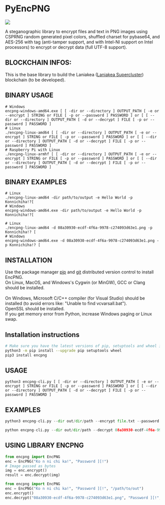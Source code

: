 # PyEncPNG

<img src="https://travis-ci.com/tadaka9/pyencpng.svg?branch=master"></a>

A steganographic library to encrypt files and text in PNG images using CSPRNG random generated pixel colors, shuffled charset for pybase64, and AES-256 with tag (anti-tamper support, and with Intel-NI support on Intel processors) to encrypt or decrypt data (full UTF-8 support).

## BLOCKCHAIN INFOS:

This is the base library to build the Laniakea ([Laniakea Supercluster](https://en.wikipedia.org/wiki/Laniakea_Supercluster)) blockchain (to be developed).

## BINARY USAGE
```
# Windows
encpng-windows-amd64.exe [ [ -dir or --directory ] OUTPUT_PATH [ -e or --encrypt ] STRING or FILE [ -p or --password ] PASSWORD ] or [ [ --dir or --directory ] OUTPUT_PATH [ -d or --decrypt ] FILE [ -p or --password ] PASSWORD ]
# Linux
./encpng-linux-amd64 [ [ -dir or --directory ] OUTPUT_PATH [ -e or --encrypt ] STRING or FILE [ -p or --password ] PASSWORD ] or [ [ --dir or --directory ] OUTPUT_PATH [ -d or --decrypt ] FILE [ -p or --password ] PASSWORD ]
# Raspberry Pi with Linux
./encpng-linux-armhf [ [ -dir or --directory ] OUTPUT_PATH [ -e or --encrypt ] STRING or FILE [ -p or --password ] PASSWORD ] or [ [ --dir or --directory ] OUTPUT_PATH [ -d or --decrypt ] FILE [ -p or --password ] PASSWORD ]
```
## BINARY EXAMPLES
```
# Linux
./encpng-linux-amd64 -dir path/to/output -e Hello World -p Konnichiha!?[
# Windows
encpng-windows-amd64.exe -dir path/to/output -e Hello World -p Konnichiha!?[
```
```
# Linux
./encpng-linux-amd64 -d 08a30930-ecdf-4f6a-9978-c274093d63e1.png -p Konnichiha!? [
# Windows
encpng-windows-amd64.exe -d 08a30930-ecdf-4f6a-9978-c274093d63e1.png -p Konnichiha!? [
```

## INSTALLATION

Use the package manager [pip](https://pip.pypa.io/en/stable/) and [git](https://git-scm.com/) distributed version control to install EncPNG.
<br>On Linux, MacOS, and Windows's Cygwin (or MinGW), GCC or Clang should be installed.</br>
<br>On Windows, Microsoft C/C++ compiler (for Visual Studio) should be installed (to avoid errors like: "Unable to find vcvarsall.bat").</br>
OpenSSL should be installed.
<br>If you get memory error from Python, increase Windows paging or Linux swap.<br>
## Installation instructions

```bash
# Make sure you have the latest versions of pip, setuptools and wheel installed
python3 -m pip install --upgrade pip setuptools wheel
pip3 install encpng
```
## USAGE
```
python3 encpng-cli.py [ [ -dir or --directory ] OUTPUT_PATH [ -e or --encrypt ] STRING or FILE [ -p or --password ] PASSWORD ] or [ [ --dir or --directory ] OUTPUT_PATH [ -d or --decrypt ] FILE [ -p or --password ] PASSWORD ]
```
## EXAMPLES
```python
python3 encpng-cli.py --dir out/dir/path --encrypt file.txt --password Password1 23!"£
```
```python
python encpng-cli.py --dir out/dir/path --decrypt 08a30930-ecdf-4f6a-9978-c274093d63e1.png --password Password1 23!"£
```
## USING LIBRARY ENCPNG
```python
from encpng import EncPNG
enc = EncPNG("Ko n ni chi ka!", "Password ][!")
# Image passed as bytes
img = enc.encrypt()
result = enc.decrypt(img)
```
```python
from encpng import EncPNG
enc = EncPNG("Ko n ni chi ka!", "Password ][!", "/path/to/out")
enc.encrypt()
enc.decrypt("08a30930-ecdf-4f6a-9978-c274093d63e1.png", "Password ][!", "/path/to/file")
```
